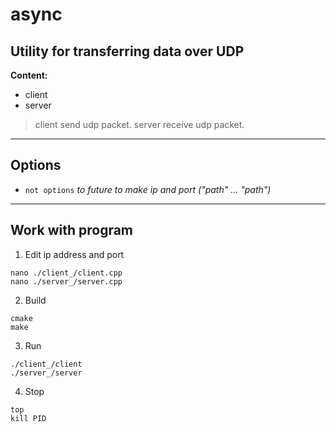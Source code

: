# async

## Utility for transferring data over UDP

**Content:**

* client
* server

> client send udp packet. server receive udp packet.
___

## Options

* `not options`   *to future to make ip and port (\"path\" ... \"path\")*

___

## Work with program

1. Edit ip address and port
```shell
nano ./client_/client.cpp
nano ./server_/server.cpp
```

2. Build
```shell
cmake
make
```

3. Run
```shell
./client_/client
./server_/server
```

4. Stop
```shell
top
kill PID
```
